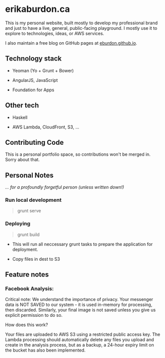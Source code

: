 # erikaburdon.ca

This is my personal website, built mostly to develop my professional brand and just to have a live, general, public-facing playground. I mostly use it to explore to technologies, ideas, or AWS services.

I also maintain a free blog on GitHub pages at [eburdon.github.io](http://eburdon.github.io).

## Technology stack

* Yeoman (Yo + Grunt + Bower)

* AngularJS, JavaScript

* Foundation for Apps

## Other tech

* Haskell

* AWS Lambda, CloudFront, S3, ...


## Contributing Code

This is a personal portfolio space, so contributions won't be merged in. Sorry about that.


## Personal Notes

_... for a profoundly forgetful person (unless written down!)_

### Run local development

> grunt serve


### Deploying

> grunt build

* This will run all neccessary grunt tasks to prepare the application for deployment.

* Copy files in dest to S3

## Feature notes

### Facebook Analysis:

Critical note: We understand the importance of privacy. Your messenger data is NOT SAVED to our system - it is used in-memory for processing, then discarded. Similarly, your final image is not saved unless you give us explicit permission to do so.

How does this work?

Your files are uploaded to AWS S3 using a restricted public access key. The Lambda processing should automatically delete any files you upload and create in the analysis process, but as a backup, a 24-hour expiry limit on the bucket has also been implemented.

